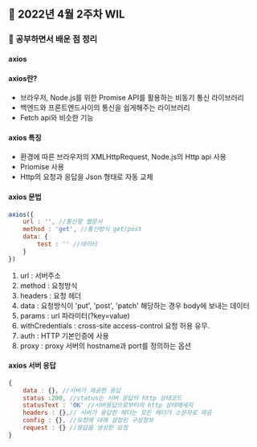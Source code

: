 ## 📆 2022년 4월 2주차 WIL

### 🌱 공부하면서 배운 점 정리

#### axios

#### axios란?
- 브라우저, Node.js를 위한 Promise API를 활용하는 비동기 통신 라이브러리 
- 백엔드와 프론트엔드사이의 통신을 쉽게해주는 라이브러리
- Fetch api와 비슷한 기능

#### axios 특징 
- 환경에 따른 브라우저의 XMLHttpRequest, Node.js의 Http api 사용 
- Priomise 사용 
- Http의 요청과 응답을 Json 형태로 자동 교체

#### axios 문법
```js
axios({
    url : '', //통신할 웹문서 
    method : 'get', //통신방식 get/post
    data: {
        test : '' //데이터 
    }
}) 
```
1. url : 서버주소 
2. method : 요청방식 
3. headers : 요청 헤더 
4. data : 요청방식이 'put', 'post', 'patch' 해당하는 경우 body에 보내는 데이터
5. params : url 파라미터(?key=value)
6. withCredentials : cross-site access-control 요청 허용 유무. 
7. auth : HTTP 기본인증에 사용 
8. proxy : proxy 서버의 hostname과 port를 정의하는 옵션

#### axios 서버 응답 
```js
{
    data : {}, //서버가 제공한 응답 
    status :200, //status는 서버 응답의 http 상태코드
    statusText : 'OK' //서버응답으로부터의 http 상태메세지
    headers : {},// 서버가 응답한 헤더는 모든 헤더가 소문자로 제공 
    config : {}, //요청에 대해 설정된 구성정보
    request : {} //응답을 생성한 요청
}
```

